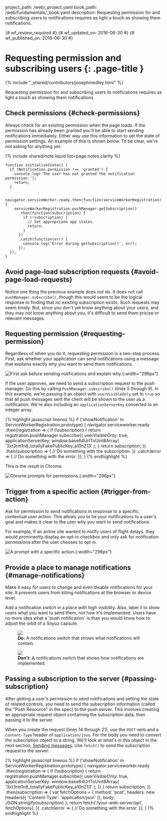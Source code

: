 project_path: /web/_project.yaml
book_path: /web/fundamentals/_book.yaml
description: Requesting permission for and subscribing users to notifications requires as  light a touch as showing them notifications.

{# wf_review_required #}
{# wf_updated_on: 2016-06-30 #}
{# wf_published_on: 2016-06-30 #}

# Requesting permission and subscribing users {: .page-title }

{% include "_shared/contributors/josephmedley.html" %}

Requesting permission for and subscribing users to notifications requires as
light a touch as showing them notifications.


## Check permissions {#check-permissions}

Always check for an existing permission when the page loads. If the permission
has already been granted you'll be able to start sending notifications
immediately. Either way use this information to set the state of permission
settings. An example of this is shown below. To be clear, we're not asking for
anything yet.

{% include shared/note.liquid list=page.notes.clarity %}


    function initialiseState() {
      if (Notification.permission !== 'granted') {
        console.log('The user has not granted the notification permission.');
        return;
      }
      
      navigator.serviceWorker.ready.then(function(serviceWorkerRegistration) {
        serviceWorkerRegistration.pushManager.getSubscription()
          .then(function(subscription) {
            if (!subscription) {
              // Set appropriate app states.
              return;
            }
          })
          .catch(function(err) {
            console.log('Error during getSubscription()', err);
          });
      });
    }
    

## Avoid page-load subscription requests {#avoid-page-load-requests}

Notice one thing the previous example does _not_ do. It does not call 
`pushManager.subscribe()`, though this would seem to be the logical response to
finding that no existing subscription exists. Such requests may seem timely.
But, since you don't yet know anything about your users, and they may not 
know anything about you, it's difficult to send them pricise or relevant
messages.

## Requesting permission {#requesting-permission}

Regardless of when you do it, requesting permission is a two-step process.
First, ask whether your application can send notifications using a message that
explains exactly why you want to send them notifications.

![First ask before sending notifications and explain why.](images/news-prompt.png){:width="296px"}

If the user approves, we need to send a subscription request to the push
manager. Do this by calling `PushManager.subscribe()` (lines 5 through 9). In
this example, we're passing it an object with  `userVisibleOnly` set to `true` so
that all push messages  sent the client will be shown to the user as a
notification. We're also  including an `applicationServerKey` converted to an
integer array.

{% highlight javascript linenos %}
if ('showNotification' in ServiceWorkerRegistration.prototype) {
  navigator.serviceworker.ready
  .then(registration => {
    if (!subscription) {
      return registration.pushManager.subscribe({
          userVisibleOnly: true,
          applicationServerKey: window.base64UrlToUint8Array(
            '3xt3rm1n8_totallyFakePublicKey_a10nZ13'
          );
    }
    return subscription;
  })
  .then(subscription => {
    // Do something with the subscription.
  })
  .catch(error => {
    // Do something with the error.
  });
}
{% endhighlight %}

This is the result in Chrome.

![Chrome prompts for permissions.](images/news-permissions.png){:width="296px"}

## Trigger from a specific action {#trigger-from-action}

Ask for permission to send notifications in response to a specific,
contextual user action. This allows you to tie your notifications
to a user's goal and makes it clear to the user why you want to send
notifications.

For example, If an airline site wanted to notify users of flight delays,
they would prominently display an opt-in checkbox and only ask for
notification permissions after the user chooses to opt in.

![A prompt with a specific action.](images/airline-prompt.png){:width="296px"}

## Provide a place to manage notifications {#manage-notifications}

Make it easy for users to change and even disable notifications for your site.
It prevents users from killing notifications at the browser or device level.

Add a notification switch in a place with high visibility. Also, label it to
show users what you want to send them, not how it's implemented. Users have no
more idea what a 'push notification' is than you would know how to adjust the
orbit of a Soyuz capsule.

<div class="mdl-grid">
  <figure class="mdl-cell mdl-cell--6-col">
    <img src="images/flight-delay.png">
    <figcaption class="wf-figcaption-good"><b>Do:</b> A notifications switch that shows what notifications will contain.</figcaption>
  </figure>
  <figure class="mdl-cell mdl-cell--6-col">
    <img src="images/send-push.png">
    <figcaption class="wf-figcaption-bad"><b>Don’t:</b> A notifications switch that shows how notifications are implemented.</figcaption>
  </figure>
</div>


## Passing a subscription to the server {#passing-subscription}

After getting a user's permission to send notifications and setting the state of
related controls, you need to send the subscription information (called the
"Push Resource" in the spec) to the push server. This involves creating an
appropriate request object containing the subscription data, then passing it to
the server.

When you create the request (lines 14 through 21), use the  `POST` verb and a
`Content-Type` header of  `application/json`. For the body you need to convert
the subscription object to a  string. We'll look at what's in this object in the
next section, [Sending  messages](sending-messages). Use `fetch()` to send the
subscription request to the server.

{% highlight javascript linenos %}
if ('showNotification' in ServiceWorkerRegistration.prototype) {
  navigator.serviceworker.ready
  .then(registration => {
    if (!subscription) {
      return registration.pushManager.subscribe({
        userVisibleOnly: true,
        applicationServerKey: window.base64UrlToUint8Array(
          '3xt3rm1n8_totallyFakePublicKey_a10nZ13'
         );
      })
    }
    return subscription;
  })
  .then(subscription => {
    var fetchOptions = {
      method: 'post',
      headers: new Headers({
        'Content-Type': 'application/json'
      }),
      body: JSON.stringify(subscription)
    };
    return fetch('/your-web-server/api', fetchOptions);
  })
  .catch(error => {
    // Do something with the error.
  });
}
{% endhighlight %}
